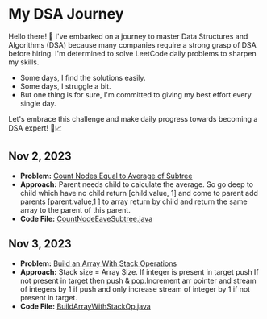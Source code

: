 # My DSA Journey

Hello there! 👋 I've embarked on a journey to master Data Structures and Algorithms (DSA) because many companies require a strong grasp of DSA before hiring. I'm determined to solve LeetCode daily problems to sharpen my skills. 

- Some days, I find the solutions easily.
- Some days, I struggle a bit.
- But one thing is for sure, I'm committed to giving my best effort every single day.

Let's embrace this challenge and make daily progress towards becoming a DSA expert! 💪📈


## Nov 2, 2023

- **Problem:** [Count Nodes Equal to Average of Subtree](https://leetcode.com/problems/count-nodes-equal-to-average-of-subtree/description/)
- **Approach:** Parent needs child to calculate the average. So go deep to child which have no child return [child.value, 1] and come to parent add parents [parent.value,1 ] to array return by child and return the same array to the parent of this parent.
- **Code File:** [CountNodeEaveSubtree.java](CountNodeEaveSubtree.java)

## Nov 3, 2023

- **Problem:** [Build an Array With Stack Operations
](https://leetcode.com/problems/build-an-array-with-stack-operations/description/)
- **Approach:** Stack size = Array Size. If  integer is present in  target push
If not present in target then push & pop.Increment arr pointer and stream of integers by 1 if push and only increase stream of integer by 1 if not present in target.
- **Code File:** [BuildArrayWithStackOp.java](BuildArrayWithStackOp.java)